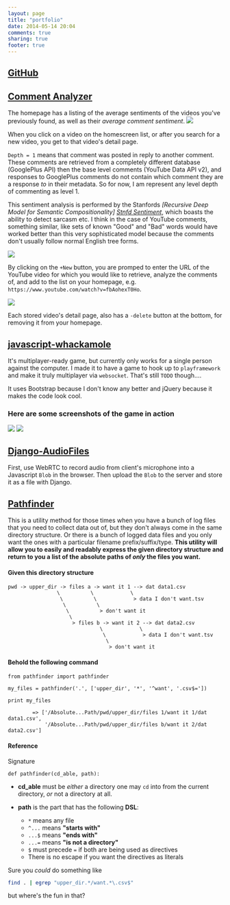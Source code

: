 ```yaml
---
layout: page
title: "portfolio"
date: 2014-05-14 20:04
comments: true
sharing: true
footer: true
---
```


## [GitHub](http://github.com/ethanp/)

## [Comment Analyzer](https://github.com/ethanp/programming/tree/master/StuffIWrote/Scala/CommentAnalyzer/CommentAnalyzer_0)

The homepage has a listing of the average sentiments of the videos you've
previously found, as well as their *average comment sentiment*.
![](../../../../../images/Comment_analyzer_homescreen.png)

When you click on a video on the homescreen list, or after you search for a
new video, you get to that video's detail page.

`Depth = 1` means that comment
was posted in reply to another comment. These comments are retrieved from a
completely different database (GooglePlus API) then the base level comments
(YouTube Data API v2), and responses to GooglePlus comments do not contain
which comment they are a response *to* in their metadata. So for now, I am
represent any level depth of commenting as level 1.

This sentiment analysis is performed by the Stanfords *[Recursive Deep Model for Semantic Compositionality]
[Stnfd Sentiment]*, which boasts the ability to
detect sarcasm etc. I think in the case of YouTube comments, something
similar, like sets of known "Good" and "Bad" words would have worked better
than this very sophisticated model because the comments don't usually follow
normal English tree forms.

[Stnfd Sentiment]: (http://nlp.stanford.edu/sentiment/)


![](../../../../../images/Comment_analyzer_coltrane.png)

By clicking on the `+New` button, you are promped to enter the URL of the
YouTube video for which you would like to retrieve, analyze the comments of,
and add to the list on your homepage, e.g.
`https://www.youtube.com/watch?v=fbAohexT0Ho`.

![](../../../../../images/Comment_analyzer_new.png)

Each stored video's detail page, also has a `-delete` button at the bottom,
for removing it from your homepage.

## [javascript-whackamole](https://github.com/ethanp/javascript-whackamole)

It's multiplayer-ready game, but currently only works for a single person against the computer. I made it to have a game to hook up to `playframework` and make it truly multiplayer via `websocket`. That's still `TODO` though....

It uses Bootstrap because I don't know any better and jQuery because it makes
the code look cool.

### Here are some screenshots of the game in action

![](../../../../../images/js-whack/Whole_Game.png)
![](../../../../../images/js-whack/Addnl_Players.png)


## [Django-AudioFiles](https://github.com/ethanp/Django-AudioFiles)

First, use WebRTC to record audio from client's microphone into a Javascript
`Blob` in the browser. Then upload the `Blob` to the server and store it as a
file with Django.

## [Pathfinder](https://github.com/ethanp/Pathfinder)

This is a utility method for those times when you have a bunch of log files
that you need to collect data out of, but they don't always come in the same
directory structure. Or there is a bunch of logged data files and you only want
the ones with a particular filename prefix/suffix/type. **This utility will
allow you to easily and readably express the given directory structure and return to you a
list of the absolute paths of *only* the files you want.**

#### Given this directory structure

    pwd -> upper_dir -> files a -> want it 1 --> dat data1.csv
                    \          \            \
                     \          \            > data I don't want.tsv
                      \          \
                       \          > don't want it
                        \
                         > files b -> want it 2 --> dat data2.csv
                                  \            \
                                   \            > data I don't want.tsv
                                    \
                                     > don't want it

#### Behold the following command

    from pathfinder import pathfinder

    my_files = pathfinder('.', ['upper_dir', '*', '^want', '.csv$='])

    print my_files

            => ['/Absolute...Path/pwd/upper_dir/files 1/want it 1/dat data1.csv',
                '/Absolute...Path/pwd/upper_dir/files b/want it 2/dat data2.csv']

#### Reference

Signature

    def pathfinder(cd_able, path):


* **cd_able** must be *either* a directory one may `cd` into from
  the current directory, *or* not a directory at all.


* **path** is the part that has the following **DSL**:
    * `*`    means any file
    * `^...` means **"starts with"**
    * `...$` means **"ends with"**
    * `...=` means **"is not a directory"**
    * `$` must precede `=` if both are being used as directives
    * There is no escape if you want the directives as literals

Sure you *could* do something like

```bash
find . | egrep "upper_dir.*/want.*\.csv$"
```

but where's the fun in that?
